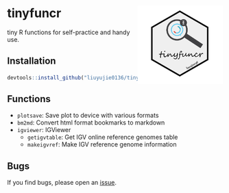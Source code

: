 # tinyfuncr <img src="logo-tinyfuncr.png" width=200 align="right" />

tiny R functions for self-practice and handy use.

## Installation

```r
devtools::install_github("liuyujie0136/tinyfuncr")
```
## Functions

* `plotsave`: Save plot to device with various formats
* `bm2md`: Convert html format bookmarks to markdown
* `igviewer`: IGViewer
  * `getigvtable`: Get IGV online reference genomes table
  * `makeigvref`: Make IGV reference genome information

## Bugs

If you find bugs, please open an [issue](https://github.com/liuyujie0136/tinyfuncr/issues).
